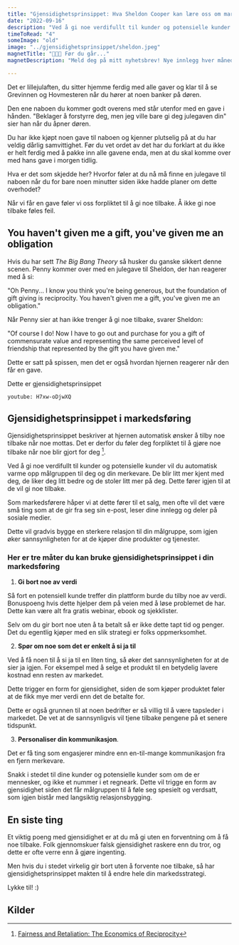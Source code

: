 ```yaml
---
title: "Gjensidighetsprinsippet: Hva Sheldon Cooper kan lære oss om markedsføring"
date: "2022-09-16"
description: "Ved å gi noe verdifullt til kunder og potensielle kunder vil du automatisk varme opp målgruppen til deg og din merkevare. De blir litt mer kjent med deg, de liker deg litt bedre og de stoler litt mer på deg. Dette fører igjen til at de vil gi noe tilbake."
timeToRead: "4"
someImage: "old"
image: "../gjensidighetsprinsippet/sheldon.jpeg"
magnetTitle: "👋👋👋 Før du går..."
magnetDescription: "Meld deg på mitt nyhetsbrev! Nye innlegg hver måned, rett i din innboks 💌"

---
```


Det er lillejulaften, du sitter hjemme ferdig med alle gaver og klar til å se Grevinnen og Hovmesteren når du hører at noen banker på døren. 

Den ene naboen du kommer godt overens med står utenfor med en gave i hånden. "Beklager å forstyrre deg, men jeg ville bare gi deg julegaven din" sier han når du åpner døren. 

Du har ikke kjøpt noen gave til naboen og kjenner plutselig på at du har veldig dårlig samvittighet. Før du vet ordet av det har du forklart at du ikke er helt ferdig med å pakke inn alle gavene enda, men at du skal komme over med hans gave i morgen tidlig. 

Hva er det som skjedde her? Hvorfor føler at du nå må finne en julegave til naboen når du for bare noen minutter siden ikke hadde planer om dette overhodet?

Når vi får en gave føler vi oss forpliktet til å gi noe tilbake. Å ikke gi noe tilbake føles feil.

## You haven't given me a gift, you've given me an obligation 

Hvis du har sett *The Big Bang Theory* så husker du ganske sikkert denne scenen. Penny kommer over med en julegave til Sheldon, der  han reagerer med å si: 

"Oh Penny... I know you think you're being generous, but the foundation of gift giving is reciprocity. You haven't given me a gift, you've given me an obligation."

Når Penny sier at han ikke trenger å gi noe tilbake, svarer Sheldon:

"Of course I do! Now I have to go out and purchase for you a gift of commensurate value and representing the same perceived level of friendship that represented by the gift you have given me."

Dette er satt på spissen, men det er også hvordan hjernen reagerer når den får en gave.

Dette er gjensidighetsprinsippet

`youtube: H7xw-oDjwXQ`

## Gjensidighetsprinsippet i markedsføring

Gjensidighetsprinsippet beskriver at hjernen automatisk ønsker å tilby noe tilbake når noe mottas. Det er derfor du føler deg forpliktet til å gjøre noe tilbake når noe blir gjort for deg [^1].

Ved å gi noe verdifullt til kunder og potensielle kunder vil du automatisk varme opp målgruppen til deg og din merkevare. De blir litt mer kjent med deg, de liker deg litt bedre og de stoler litt mer på deg. Dette fører igjen til at de vil gi noe tilbake. 

Som markedsførere håper vi at dette fører til et salg, men ofte vil det være små ting som at de gir fra seg sin e-post, leser dine innlegg og deler på sosiale medier. 

Dette vil gradvis bygge en sterkere relasjon til din målgruppe, som igjen øker sannsynligheten for at de kjøper dine produkter og tjenester.

### Her er tre måter du kan bruke gjensidighetsprinsippet i din markedsføring

1. **Gi bort noe av verdi**

Så fort en potensiell kunde treffer din plattform burde du tilby noe av verdi. Bonuspoeng hvis dette hjelper dem på veien med å løse problemet de har. Dette kan være alt fra gratis webinar, ebook og sjekklister. 

Selv om du gir bort noe uten å ta betalt så er ikke dette tapt tid og penger. Det du egentlig kjøper med en slik strategi er folks oppmerksomhet. 

2. **Spør om noe som det er enkelt å si ja til**

Ved å få noen til å si ja til en liten ting, så øker det sannsynligheten for at de sier ja igjen. For eksempel med å selge et produkt til en betydelig lavere kostnad enn resten av markedet. 

Dette trigger en form for gjensidighet, siden de som kjøper produktet føler at de fikk mye mer verdi enn det de betalte for. 

Dette er også grunnen til at noen bedrifter er så villig til å være tapsleder i markedet. De vet at de sannsynligvis vil tjene tilbake pengene på et senere tidspunkt.  

3. **Personaliser din kommunikasjon**. 

Det er få ting som engasjerer mindre enn en-til-mange kommunikasjon fra en fjern merkevare.

Snakk i stedet til dine kunder og potensielle kunder som om de er mennesker, og ikke et nummer i et regneark. Dette vil trigge en form av gjensidighet siden det får målgruppen til å føle seg spesielt og verdsatt, som igjen bistår med langsiktig relasjonsbygging.

## En siste ting

Et viktig poeng med gjensidighet er at du må gi uten en forventning om å få noe tilbake. Folk gjennomskuer falsk gjensidighet raskere enn du tror, og dette er ofte verre enn å gjøre ingenting. 

Men hvis du i stedet virkelig gir bort uten å forvente noe tilbake, så har gjensidighetsprinsippet makten til å endre hele din markedsstrategi. 

Lykke til! :)

## Kilder

[^1]: [Fairness and Retaliation: The Economics of Reciprocity](https://www.aeaweb.org/articles?id=10.1257/jep.14.3.159)




